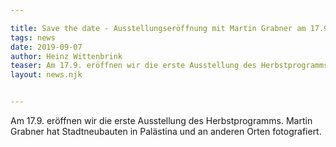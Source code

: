 ```yaml
---

title: Save the date - Ausstellungseröffnung mit Martin Grabner am 17.9.
tags: news
date: 2019-09-07
author: Heinz Wittenbrink
teaser: Am 17.9. eröffnen wir die erste Ausstellung des Herbstprogramms.
layout: news.njk


---
```


Am 17.9. eröffnen wir die erste Ausstellung des Herbstprogramms. Martin Grabner hat Stadtneubauten in Palästina und an anderen Orten fotografiert.

